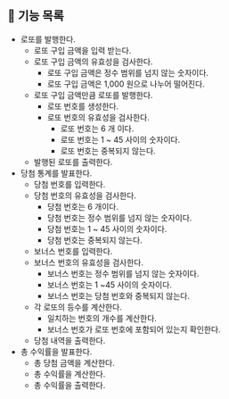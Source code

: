 ## 🎯 기능 목록

* 로또를 발행한다.
  * 로또 구입 금액을 입력 받는다.
  * 로또 구입 금액의 유효성을 검사한다.
    * 로또 구입 금액은 정수 범위를 넘지 않는 숫자이다.
    * 로또 구입 금액은 1,000 원으로 나누어 떨어진다.
  * 로또 구입 금액만큼 로또를 발행한다.
    * 로또 번호를 생성한다.
    * 로또 번호의 유효성을 검사한다.
      * 로또 번호는 6 개 이다.
      * 로또 번호는 1 ~ 45 사이의 숫자이다.
      * 로또 번호는 중복되지 않는다.
  * 발행된 로또를 출력한다.
* 당첨 통계를 발표한다.
  * 당첨 번호를 입력한다.
  * 당첨 번호의 유효성을 검사한다.
    * 당첨 번호는 6 개이다.
    * 당첨 번호는 정수 범위를 넘지 않는 숫자이다.
    * 당첨 번호는 1 ~ 45 사이의 숫자이다.
    * 당첨 번호는 중복되지 않는다.
  * 보너스 번호를 입력한다.
  * 보너스 번호의 유효성을 검사한다.
    * 보너스 번호는 정수 범위를 넘지 않는 숫자이다.
    * 보너스 번호는 1 ~45 사이의 숫자이다.
    * 보너스 번호는 당첨 번호와 중복되지 않는다.
  * 각 로또의 등수를 계산한다.
    * 일치하는 번호의 개수를 계산한다.
    * 보너스 번호가 로또 번호에 포함되어 있는지 확인한다.
  * 당첨 내역을 출력한다.
* 총 수익률을 발표한다.
  * 총 당첨 금액을 계산한다.
  * 총 수익률을 계산한다.
  * 총 수익률을 출력한다.